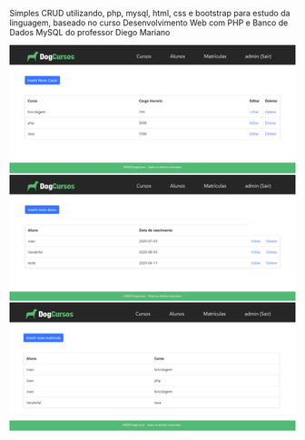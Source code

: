 Simples CRUD utilizando, php, mysql, html, css e bootstrap para estudo da linguagem, baseado no curso Desenvolvimento Web com PHP e Banco de Dados MySQL do professor Diego Mariano


![imagem1](https://github.com/VanLMC/app-php-puro/blob/master/screenshots/Screenshot_1.png)
![imagem2](https://github.com/VanLMC/app-php-puro/blob/master/screenshots/Screenshot_3.png)
![imagem3](https://github.com/VanLMC/app-php-puro/blob/master/screenshots/Screenshot_2.png)
